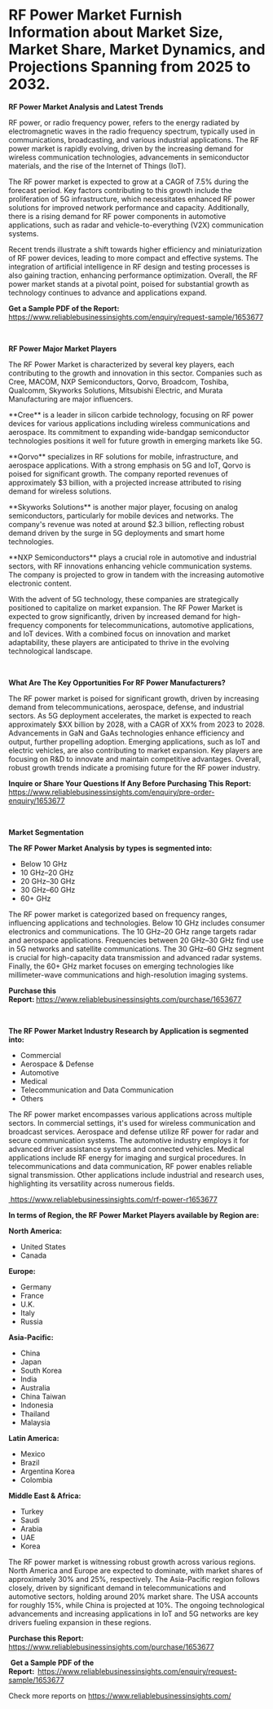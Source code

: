 <p><h1>RF Power Market Furnish Information about Market Size, Market Share, Market Dynamics, and Projections Spanning from 2025 to 2032.</h1></p><p><strong>RF Power Market Analysis and Latest Trends</strong></p>
<p><p>RF power, or radio frequency power, refers to the energy radiated by electromagnetic waves in the radio frequency spectrum, typically used in communications, broadcasting, and various industrial applications. The RF power market is rapidly evolving, driven by the increasing demand for wireless communication technologies, advancements in semiconductor materials, and the rise of the Internet of Things (IoT). </p><p>The RF power market is expected to grow at a CAGR of 7.5% during the forecast period. Key factors contributing to this growth include the proliferation of 5G infrastructure, which necessitates enhanced RF power solutions for improved network performance and capacity. Additionally, there is a rising demand for RF power components in automotive applications, such as radar and vehicle-to-everything (V2X) communication systems.</p><p>Recent trends illustrate a shift towards higher efficiency and miniaturization of RF power devices, leading to more compact and effective systems. The integration of artificial intelligence in RF design and testing processes is also gaining traction, enhancing performance optimization. Overall, the RF power market stands at a pivotal point, poised for substantial growth as technology continues to advance and applications expand.</p></p>
<p><strong>Get a Sample PDF of the Report:&nbsp;</strong> <a href="https://www.reliablebusinessinsights.com/enquiry/request-sample/1653677?utm_campaign=3105&utm_medium=2&utm_source=Github&utm_content=ia&utm_term=05032025&utm_id=rf-power">https://www.reliablebusinessinsights.com/enquiry/request-sample/1653677</a></p>
<p>&nbsp;</p>
<p><strong>RF Power Major Market Players</strong></p>
<p><p>The RF Power Market is characterized by several key players, each contributing to the growth and innovation in this sector. Companies such as Cree, MACOM, NXP Semiconductors, Qorvo, Broadcom, Toshiba, Qualcomm, Skyworks Solutions, Mitsubishi Electric, and Murata Manufacturing are major influencers.</p><p>**Cree** is a leader in silicon carbide technology, focusing on RF power devices for various applications including wireless communications and aerospace. Its commitment to expanding wide-bandgap semiconductor technologies positions it well for future growth in emerging markets like 5G.</p><p>**Qorvo** specializes in RF solutions for mobile, infrastructure, and aerospace applications. With a strong emphasis on 5G and IoT, Qorvo is poised for significant growth. The company reported revenues of approximately $3 billion, with a projected increase attributed to rising demand for wireless solutions.</p><p>**Skyworks Solutions** is another major player, focusing on analog semiconductors, particularly for mobile devices and networks. The company's revenue was noted at around $2.3 billion, reflecting robust demand driven by the surge in 5G deployments and smart home technologies.</p><p>**NXP Semiconductors** plays a crucial role in automotive and industrial sectors, with RF innovations enhancing vehicle communication systems. The company is projected to grow in tandem with the increasing automotive electronic content. </p><p>With the advent of 5G technology, these companies are strategically positioned to capitalize on market expansion. The RF Power Market is expected to grow significantly, driven by increased demand for high-frequency components for telecommunications, automotive applications, and IoT devices. With a combined focus on innovation and market adaptability, these players are anticipated to thrive in the evolving technological landscape.</p></p>
<p>&nbsp;</p>
<p><strong>What Are The Key Opportunities For RF Power Manufacturers?</strong></p>
<p><p>The RF power market is poised for significant growth, driven by increasing demand from telecommunications, aerospace, defense, and industrial sectors. As 5G deployment accelerates, the market is expected to reach approximately $XX billion by 2028, with a CAGR of XX% from 2023 to 2028. Advancements in GaN and GaAs technologies enhance efficiency and output, further propelling adoption. Emerging applications, such as IoT and electric vehicles, are also contributing to market expansion. Key players are focusing on R&D to innovate and maintain competitive advantages. Overall, robust growth trends indicate a promising future for the RF power industry.</p></p>
<p><strong>Inquire or Share Your Questions If Any Before Purchasing This Report:</strong> <a href="https://www.reliablebusinessinsights.com/enquiry/pre-order-enquiry/1653677?utm_campaign=3105&utm_medium=2&utm_source=Github&utm_content=ia&utm_term=05032025&utm_id=rf-power">https://www.reliablebusinessinsights.com/enquiry/pre-order-enquiry/1653677</a></p>
<p>&nbsp;</p>
<p><strong>Market Segmentation</strong></p>
<p><strong>The RF Power Market Analysis by types is segmented into:</strong></p>
<p><ul><li>Below 10 GHz</li><li>10 GHz–20 GHz</li><li>20 GHz–30 GHz</li><li>30 GHz–60 GHz</li><li>60+ GHz</li></ul></p>
<p><p>The RF power market is categorized based on frequency ranges, influencing applications and technologies. Below 10 GHz includes consumer electronics and communications. The 10 GHz–20 GHz range targets radar and aerospace applications. Frequencies between 20 GHz–30 GHz find use in 5G networks and satellite communications. The 30 GHz–60 GHz segment is crucial for high-capacity data transmission and advanced radar systems. Finally, the 60+ GHz market focuses on emerging technologies like millimeter-wave communications and high-resolution imaging systems.</p></p>
<p><strong>Purchase this Report:&nbsp;</strong><a href="https://www.reliablebusinessinsights.com/purchase/1653677?utm_campaign=3105&utm_medium=2&utm_source=Github&utm_content=ia&utm_term=05032025&utm_id=rf-power">https://www.reliablebusinessinsights.com/purchase/1653677</a></p>
<p>&nbsp;</p>
<p><strong>The RF Power Market Industry Research by Application is segmented into:</strong></p>
<p><ul><li>Commercial</li><li>Aerospace & Defense</li><li>Automotive</li><li>Medical</li><li>Telecommunication and Data Communication</li><li>Others</li></ul></p>
<p><p>The RF power market encompasses various applications across multiple sectors. In commercial settings, it's used for wireless communication and broadcast services. Aerospace and defense utilize RF power for radar and secure communication systems. The automotive industry employs it for advanced driver assistance systems and connected vehicles. Medical applications include RF energy for imaging and surgical procedures. In telecommunications and data communication, RF power enables reliable signal transmission. Other applications include industrial and research uses, highlighting its versatility across numerous fields.</p></p>
<p><a href="https://www.reliablebusinessinsights.com/rf-power-r1653677?utm_campaign=3105&utm_medium=2&utm_source=Github&utm_content=ia&utm_term=05032025&utm_id=rf-power">&nbsp;https://www.reliablebusinessinsights.com/rf-power-r1653677</a></p>
<p><strong>In terms of Region, the RF Power Market Players available by Region are:</strong></p>
<p>
    <p> <strong> North America: </strong>
        <ul>
            <li>United States</li>
            <li>Canada</li>
        </ul>
        </p> 
    <p> <strong> Europe: </strong>
        <ul>
            <li>Germany</li>
            <li>France</li>
            <li>U.K.</li>
            <li>Italy</li>
            <li>Russia</li>
        </ul>
        </p> 
    <p> <strong> Asia-Pacific: </strong>
        <ul>
            <li>China</li>
            <li>Japan</li>
            <li>South Korea</li>
            <li>India</li>
            <li>Australia</li>
            <li>China Taiwan</li>
            <li>Indonesia</li>
            <li>Thailand</li>
            <li>Malaysia</li>
        </ul>
        </p> 
    <p> <strong> Latin America: </strong>
        <ul>
            <li>Mexico</li>
            <li>Brazil</li>
            <li>Argentina Korea</li>
            <li>Colombia</li>
        </ul>
        </p> 
    <p> <strong> Middle East & Africa: </strong>
        <ul>
            <li>Turkey</li>
            <li>Saudi</li>
            <li>Arabia</li>
            <li>UAE</li>
            <li>Korea</li>
        </ul>
    </p>
    </p>
<p><p>The RF power market is witnessing robust growth across various regions. North America and Europe are expected to dominate, with market shares of approximately 30% and 25%, respectively. The Asia-Pacific region follows closely, driven by significant demand in telecommunications and automotive sectors, holding around 20% market share. The USA accounts for roughly 15%, while China is projected at 10%. The ongoing technological advancements and increasing applications in IoT and 5G networks are key drivers fueling expansion in these regions.</p></p>
<p><strong>Purchase this Report: </strong><a href="https://www.reliablebusinessinsights.com/purchase/1653677?utm_campaign=3105&utm_medium=2&utm_source=Github&utm_content=ia&utm_term=05032025&utm_id=rf-power">https://www.reliablebusinessinsights.com/purchase/1653677</a></p>
<p>&nbsp;<strong>Get a Sample PDF of the Report:&nbsp;&nbsp;</strong><a href="https://www.reliablebusinessinsights.com/enquiry/request-sample/1653677?utm_campaign=3105&utm_medium=2&utm_source=Github&utm_content=ia&utm_term=05032025&utm_id=rf-power">https://www.reliablebusinessinsights.com/enquiry/request-sample/1653677</a></p>
<p><strong></strong></p>
<p>Check more reports on <a href="https://www.reliablebusinessinsights.com/?utm_campaign=3105&utm_medium=2&utm_source=Github&utm_content=ia&utm_term=05032025&utm_id=rf-power">https://www.reliablebusinessinsights.com/</a></p>